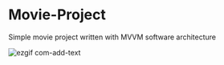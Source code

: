 # Movie-Project
Simple movie project written with MVVM software architecture

![ezgif com-add-text](https://user-images.githubusercontent.com/72403922/129982735-f1245006-0819-4b19-8dde-7fc6fe2098a4.gif)
